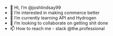- 👋 Hi, I’m @joshlindsay99
- 👀 I’m interested in making commerce better
- 🌱 I’m currently learning API and Hydrogen
- 💞️ I’m looking to collaborate on getting shit done
- 📫 How to reach me - slack @the.professional

